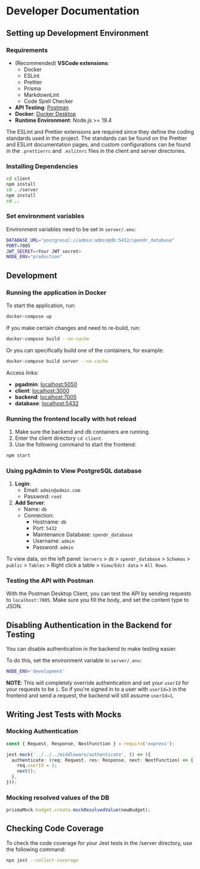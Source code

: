 # Developer Documentation

## Setting up Development Environment

### Requirements

- (Recommended) **VSCode extensions**:
  - Docker
  - ESLint
  - Prettier
  - Prisma
  - MarkdownLint
  - Code Spell Checker
- **API Testing**: [Postman](https://www.postman.com/)
- **Docker**: [Docker Desktop](https://www.docker.com/products/docker-desktop/)
- **Runtime Environment**: Node.js >= 19.4

The ESLint and Prettier extensions are required since they define the coding
standards used in the project. The standards can be found on the Prettier
and ESLint documentation pages, and custom configurations can be found 
in the `.prettierrc` and `.eslitnrc` files in the client and server 
directories.

### Installing Dependencies

```bash
cd client
npm install
cd ../server
npm install
cd ..
```

### Set environment variables

Environment variables need to be set in `server/.env`:

```bash
DATABASE_URL="postgresql://admin:admin@db:5432/spendr_database"
PORT=7005
JWT_SECRET=<Your JWT secret>
NODE_ENV="production"
```

## Development

### Running the application in Docker

To start the application, run:

```bash
docker-compose up
```

If you make certain changes and need to re-build, run:

```bash
docker-compose build --no-cache
```

Or you can specifically build one of the containers, for example:

```bash
docker-compose build server --no-cache
```

Access links:

- **pgadmin**: [localhost:5050](http://localhost:5050)
- **client**: [localhost:3000](http://localhost:3000)
- **backend**: [localhost:7005](http://localhost:7005)
- **database**: [localhost:5432](http://localhost:5432)

### Running the frontend locally with hot reload

1. Make sure the backend and db containers are running.
2. Enter the client directory `cd client`.
3. Use the following command to start the frontend:

```bash
npm start
```

### Using pgAdmin to View PostgreSQL database

1. **Login**:
   - Email: `admin@admin.com`
   - Password: `root`
2. **Add Server**:
   - Name: `db`
   - Connection:
     - Hostname: `db`
     - Port: `5432`
     - Maintenance Database: `spendr_database`
     - Username: `admin`
     - Password: `admin`

To view data, on the left panel: `Servers` > `db` > `spendr_database` > `Schemas` > `public` > `Tables` > Right click a table > `View/Edit data` > `All Rows`.

### Testing the API with Postman

With the Postman Desktop Client, you can test the API by sending requests to `localhost:7005`. Make sure you fill the body, and set the content type to JSON.

## Disabling Authentication in the Backend for Testing

You can disable authentication in the backend to make testing easier.

To do this, set the environment variable in `server/.env`:

```bash
NODE_ENV='development'
```

**NOTE**: This will completely override authentication and set your `userId` for your requests to be `1`. So if you're signed in to a user with `userId=3` in the frontend and send a request, the backend will still assume `userId=1`.

## Writing Jest Tests with Mocks

### Mocking Authentication

```typescript
const { Request, Response, NextFunction } = require('express');

jest.mock('../../../middleware/authenticate', () => ({
  authenticate: (req: Request, res: Response, next: NextFunction) => {
    req.userId = 1;
    next();
  },
}));
```

### Mocking resolved values of the DB

```typescript
prismaMock.budget.create.mockResolvedValue(newBudget);
```

## Checking Code Coverage

To check the code coverage for your Jest tests in the /server directory, use the following command:

```bash
npx jest --collect-coverage
```
